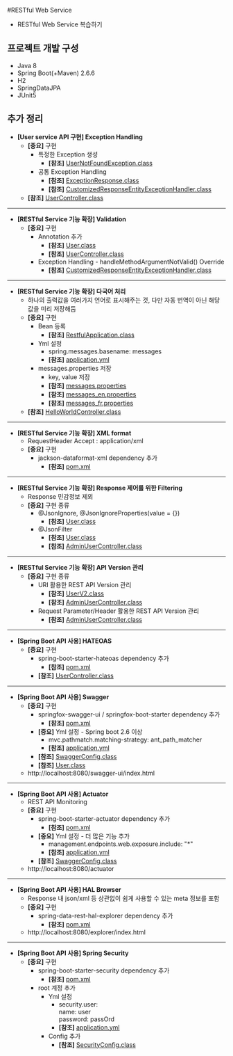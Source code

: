 #RESTful Web Service
- RESTful Web Service 복습하기 

## 프로젝트 개발 구성
- Java 8
- Spring Boot(+Maven) 2.6.6
- H2
- SpringDataJPA
- JUnit5

## 추가 정리
- **[User service API 구현] Exception Handling**
  - **[중요]** 구현
    - 특정한 Exception 생성
      - **[참조]** [UserNotFoundException.class](src/main/java/me/study/restful/user/UserNotFoundException.java)
    - 공통 Exception Handling
      - **[참조]** [ExceptionResponse.class](src/main/java/me/study/restful/Exception/ExceptionResponse.java)
      - **[참조]** [CustomizedResponseEntityExceptionHandler.class](src/main/java/me/study/restful/Exception/CustomizedResponseEntityExceptionHandler.java)
  - **[참조]** [UserController.class](src/main/java/me/study/restful/user/UserController.java)
------------
- **[RESTful Service 기능 확장] Validation**
  - **[중요]** 구현
    - Annotation 추가
      - **[참조]** [User.class](src/main/java/me/study/restful/user/User.java)
      - **[참조]** [UserController.class](src/main/java/me/study/restful/user/UserController.java)
    - Exception Handling - handleMethodArgumentNotValid() Override
      - **[참조]** [CustomizedResponseEntityExceptionHandler.class](src/main/java/me/study/restful/Exception/CustomizedResponseEntityExceptionHandler.java)
------------
- **[RESTful Service 기능 확장] 다국어 처리**
  - 하나의 출력값을 여러가지 언어로 표시해주는 것, 다만 자동 번역이 아닌 해당 값을 미리 저장해둠
  - **[중요]** 구현
    - Bean 등록
      - **[참조]** [RestfulApplication.class](src/main/java/me/study/restful/RestfulApplication.java)
    - Yml 설정 
      - spring.messages.basename: messages
      - **[참조]** [application.yml](src/main/resources/application.yml)
    - messages.properties 저장
      - key, value 저장
      - **[참조]** [messages.properties](src/main/resources/messages.properties)
      - **[참조]** [messages_en.properties](src/main/resources/messages_en.properties)
      - **[참조]** [messages_fr.properties](src/main/resources/messages_fr.properties)
  - **[참조]** [HelloWorldController.class](src/main/java/me/study/restful/helloword/HelloWorldController.java)
------------
- **[RESTful Service 기능 확장] XML format**
  - RequestHeader Accept : application/xml
  - **[중요]** 구현
    - jackson-dataformat-xml dependency 추가
      - **[참조]** [pom.xml](pom.xml)
------------
- **[RESTful Service 기능 확장] Response 제어를 위한 Filtering**
  - Response 민감정보 제외
  - **[중요]** 구현 종류
    - @JsonIgnore, @JsonIgnoreProperties(value = {})
      - **[참조]** [User.class](src/main/java/me/study/restful/user/User.java)
    - @JsonFilter
      - **[참조]** [User.class](src/main/java/me/study/restful/user/User.java)
      - **[참조]** [AdminUserController.class](src/main/java/me/study/restful/user/AdminUserController.java)
------------
- **[RESTful Service 기능 확장] API Version 관리**
  - **[중요]** 구현 종류
    - URI 활용한 REST API Version 관리
      - **[참조]** [UserV2.class](src/main/java/me/study/restful/user/UserV2.java)
      - **[참조]** [AdminUserController.class](src/main/java/me/study/restful/user/AdminUserController.java)
    - Request Parameter/Header 활용한 REST API Version 관리
      - **[참조]** [AdminUserController.class](src/main/java/me/study/restful/user/AdminUserController.java)
------------
- **[Spring Boot API 사용] HATEOAS**
  - **[중요]** 구현
    - spring-boot-starter-hateoas dependency 추가
      - **[참조]** [pom.xml](pom.xml)
    - **[참조]** [UserController.class](src/main/java/me/study/restful/user/UserController.java)
------------
- **[Spring Boot API 사용] Swagger**
  - **[중요]** 구현
    - springfox-swagger-ui / springfox-boot-starter dependency 추가
      - **[참조]** [pom.xml](pom.xml)
    - **[중요]** Yml 설정 - Spring boot 2.6 이상
      - mvc.pathmatch.matching-strategy: ant_path_matcher
      - **[참조]** [application.yml](src/main/resources/application.yml)
    - **[참조]** [SwaggerConfig.class](src/main/java/me/study/restful/config/SwaggerConfig.java)
    - **[참조]** [User.class](src/main/java/me/study/restful/user/User.java)
  - http://localhost:8080/swagger-ui/index.html
------------
- **[Spring Boot API 사용] Actuator**
  - REST API Monitoring
  - **[중요]** 구현
    - spring-boot-starter-actuator dependency 추가
      - **[참조]** [pom.xml](pom.xml)
    - **[중요]** Yml 설정 - 더 많은 기능 추가
      - management.endpoints.web.exposure.include: "*"
      - **[참조]** [application.yml](src/main/resources/application.yml)
    - **[참조]** [SwaggerConfig.class](src/main/java/me/study/restful/config/SwaggerConfig.java)
  - http://localhost:8080/actuator
------------
- **[Spring Boot API 사용] HAL Browser**
  - Response 내 json/xml 등 상관없이 쉽게 사용할 수 있는 meta 정보를 포함
  - **[중요]** 구현
    - spring-data-rest-hal-explorer dependency 추가
      - **[참조]** [pom.xml](pom.xml)
  - http://localhost:8080/explorer/index.html
------------
- **[Spring Boot API 사용] Spring Security**
  - **[중요]** 구현
    - spring-boot-starter-security dependency 추가
      - **[참조]** [pom.xml](pom.xml)
    - root 계정 추가 
      - Yml 설정 
        - security.user:  
           name: user  
           password: passOrd
        - **[참조]** [application.yml](src/main/resources/application.yml)
      - Config 추가 
        - **[참조]** [SecurityConfig.class](src/main/java/me/study/restful/config/SecurityConfig.java) 
